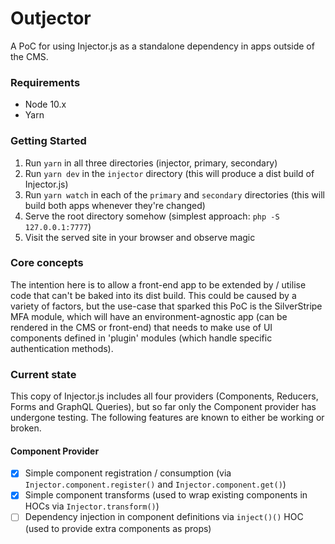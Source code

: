 # Outjector

A PoC for using Injector.js as a standalone dependency in apps outside of the CMS.

### Requirements

- Node 10.x
- Yarn

### Getting Started

1. Run `yarn` in all three directories (injector, primary, secondary)
2. Run `yarn dev` in the `injector` directory (this will produce a dist build of Injector.js)
3. Run `yarn watch` in each of the `primary` and `secondary` directories (this will build both apps whenever they're changed)
4. Serve the root directory somehow (simplest approach: `php -S 127.0.0.1:7777`)
5. Visit the served site in your browser and observe magic

### Core concepts

The intention here is to allow a front-end app to be extended by / utilise code that can't be baked into its dist build.
This could be caused by a variety of factors, but the use-case that sparked this PoC is the SilverStripe MFA module,
which will have an environment-agnostic app (can be rendered in the CMS or front-end) that needs to make use of UI
components defined in 'plugin' modules (which handle specific authentication methods).

### Current state

This copy of Injector.js includes all four providers (Components, Reducers, Forms and GraphQL Queries), but so far only
the Component provider has undergone testing. The following features are known to either be working or broken.

#### Component Provider

- [x] Simple component registration / consumption (via `Injector.component.register()` and `Injector.component.get()`)
- [x] Simple component transforms (used to wrap existing components in HOCs via `Injector.transform()`)
- [ ] Dependency injection in component definitions via `inject()()` HOC (used to provide extra components as props)

